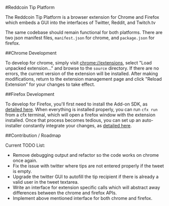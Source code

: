 #Reddcoin Tip Platform

The Reddcoin Tip Platform is a browser extension for Chrome and  Firefox which embeds a GUI into the interfaces of Twitter, Reddit, and Twitch.tv

The same codebase should remain functional for both platforms. There are two json manifest files, `manifest.json` for chrome, and `package.json` for firefox.

##Chrome Development

To develop for chrome, simply visit [chrome://extensions](chrome://extensions), select "Load unpacked extension..." and browse to the `source` directory. If there are no errors, the current version of the extension will be installed. After making modifications, return to the extension management page and click "Reload Extension" for your changes to take effect.

##Firefox Development

To develop for Firefox, you'll first need to install the Add-on SDK, as [detailed here](https://developer.mozilla.org/en-US/Add-ons/SDK/Tutorials/Installation). When everything is installed properly, you can run `cfx run` from a cfx terminal, which will open a firefox window with the extension installed. Once that process becomes tedious, you can set up an auto-installer constantly integrate your changes, as [detailed here](https://developer.mozilla.org/en-US/Add-ons/SDK/Tutorials/Getting_started#Developing_without_cfx_run).


##Contribution / Roadmap

Current TODO List:

* Remove debugging output and refactor so the code works on chrome once again.
* Fix the issue with twitter where tips are not entered properly if the tweet is empty.
* Upgrade the twitter GUI to autofill the tip recipient if there is already a valid user in the tweet textarea.
* Write an interface for extension specific calls which will abstract away differences between the chrome and firefox APIs.
* Implement above mentioned interface for both chrome and firefox.